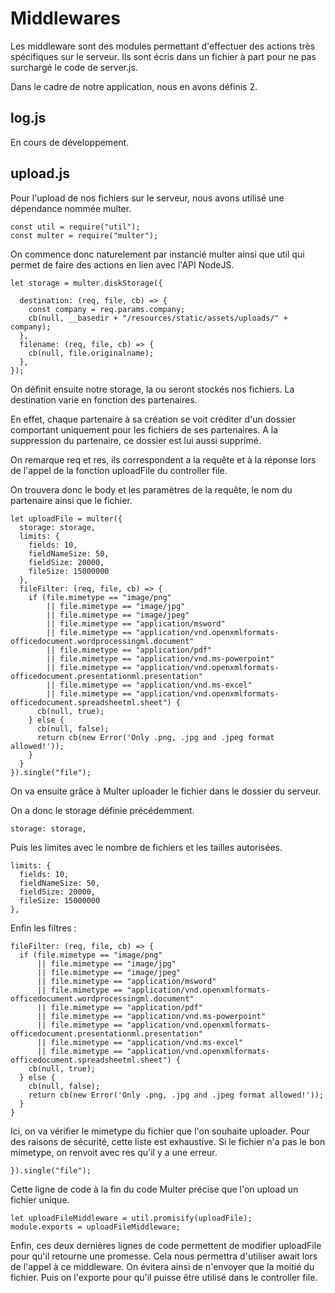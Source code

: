 # Middlewares

Les middleware sont des modules permettant d'effectuer des actions très spécifiques sur le serveur. Ils sont écris dans un fichier à part pour ne pas surchargé le code de server.js.

Dans le cadre de notre application, nous en avons définis 2.

## log.js

En cours de développement.

## upload.js

Pour l'upload de nos fichiers sur le serveur, nous avons utilisé une dépendance nommée multer.

    const util = require("util");
    const multer = require("multer");

On commence donc naturelement par instancié multer ainsi que util qui permet de faire des actions en lien avec l'API NodeJS.

    let storage = multer.diskStorage({
      
      destination: (req, file, cb) => {
        const company = req.params.company;
        cb(null, __basedir + "/resources/static/assets/uploads/" + company);
      },
      filename: (req, file, cb) => {
        cb(null, file.originalname);
      },
    });

On définit ensuite notre storage, la ou seront stockés nos fichiers.
La destination varie en fonction des partenaires.

En effet, chaque partenaire à sa création se voit créditer d'un dossier comportant uniquement pour les fichiers de ses partenaires.
A la suppression du partenaire, ce dossier est lui aussi supprimé.

On remarque req et res, ils correspondent a la requête et à la réponse lors de l'appel de la fonction uploadFile du controller file.

On trouvera donc le body et les paramètres de la requête, le nom du partenaire ainsi que le fichier.

    let uploadFile = multer({
      storage: storage,
      limits: { 
        fields: 10,
        fieldNameSize: 50,
        fieldSize: 20000,
        fileSize: 15000000
      },
      fileFilter: (req, file, cb) => {
        if (file.mimetype == "image/png" 
            || file.mimetype == "image/jpg" 
            || file.mimetype == "image/jpeg"
            || file.mimetype == "application/msword"
            || file.mimetype == "application/vnd.openxmlformats-officedocument.wordprocessingml.document"
            || file.mimetype == "application/pdf"
            || file.mimetype == "application/vnd.ms-powerpoint"
            || file.mimetype == "application/vnd.openxmlformats-officedocument.presentationml.presentation"
            || file.mimetype == "application/vnd.ms-excel"
            || file.mimetype == "application/vnd.openxmlformats-officedocument.spreadsheetml.sheet") {
          cb(null, true);
        } else {
          cb(null, false);
          return cb(new Error('Only .png, .jpg and .jpeg format allowed!'));
        }
      }
    }).single("file");

On va ensuite grâce à Multer uploader le fichier dans le dossier du serveur.

On a donc le storage définie précédemment.

    storage: storage,

Puis les limites avec le nombre de fichiers et les tailles autorisées.

    limits: { 
      fields: 10,
      fieldNameSize: 50,
      fieldSize: 20000,
      fileSize: 15000000
    },

Enfin les filtres :

    fileFilter: (req, file, cb) => {
      if (file.mimetype == "image/png" 
          || file.mimetype == "image/jpg" 
          || file.mimetype == "image/jpeg"
          || file.mimetype == "application/msword"
          || file.mimetype == "application/vnd.openxmlformats-officedocument.wordprocessingml.document"
          || file.mimetype == "application/pdf"
          || file.mimetype == "application/vnd.ms-powerpoint"
          || file.mimetype == "application/vnd.openxmlformats-officedocument.presentationml.presentation"
          || file.mimetype == "application/vnd.ms-excel"
          || file.mimetype == "application/vnd.openxmlformats-officedocument.spreadsheetml.sheet") {
        cb(null, true);
      } else {
        cb(null, false);
        return cb(new Error('Only .png, .jpg and .jpeg format allowed!'));
      }
    }

Ici, on va vérifier le mimetype du fichier que l'on souhaite uploader. Pour des raisons de sécurité, cette liste est exhaustive.
Si le fichier n'a pas le bon mimetype, on renvoit avec res qu'il y a une erreur.

    }).single("file");

Cette ligne de code à la fin du code Multer précise que l'on upload un fichier unique.

    let uploadFileMiddleware = util.promisify(uploadFile);
    module.exports = uploadFileMiddleware;

Enfin, ces deux dernières lignes de code permettent de modifier uploadFile pour qu'il retourne une promesse. Cela nous permettra d'utiliser await lors de l'appel à ce middleware. On évitera ainsi de n'envoyer que la moitié du fichier.
Puis on l'exporte pour qu'il puisse être utilisé dans le controller file.

